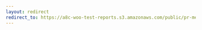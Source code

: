 ```yaml
---
layout: redirect
redirect_to: https://a8c-woo-test-reports.s3.amazonaws.com/public/pr-merge/41958/api/index.html
---
```

